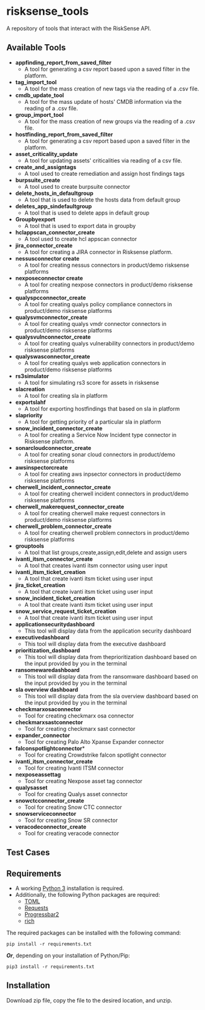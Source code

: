 # risksense_tools

A repository of tools that interact with the RiskSense API.

## Available Tools

* **appfinding_report_from_saved_filter**
  * A tool for generating a csv report based upon a saved filter in the platform.
* **tag_import_tool**
  * A tool for the mass creation of new tags via the reading of a .csv file.
* **cmdb_update_tool**
  * A tool for the mass update of hosts' CMDB information via the reading of a .csv file.
* **group_import_tool**
  * A tool for the mass creation of new groups via the reading of a .csv file.
* **hostfinding_report_from_saved_filter**
  * A tool for generating a csv report based upon a saved filter in the platform.
* **asset_criticality_update**
  * A tool for updating assets' criticalities via reading of a csv file.
* **create_and_assigntags**
  * A tool used to create remediation and assign host findings tags
* **burpsuite_create**
  * A tool used to create burpsuite connector
* **delete_hosts_in_defaultgroup**
  * A tool that is used to delete the hosts data from default group
* **deletes_app_sindefaultgroup**
  * A tool that is used to delete apps in default group
* **Groupbyexport**
  * A tool that is used to export data in groupby
* **hclappscan_connector_create**
  * A tool used to create hcl appscan connector
* **jira_connector_create**
  * A tool for creating a JIRA connector in Risksense platform.
* **nessusconnector create**
  * A tool for creating nessus connectors in product/demo risksense platforms
* **nexposeconnector create**
  * A tool for creating nexpose connectors in product/demo risksense platforms
* **qualyspcconnector_create**
  * A tool for creating qualys policy compliance connectors in product/demo risksense platforms
* **qualysvmconnector_create**
  * A tool for creating qualys vmdr connector connectors in product/demo risksense platforms
* **qualysvulnconnector_create**
  * A tool for creating qualys vulnerability connectors in product/demo risksense platforms
* **qualyswasconnector_create**
  * A tool for creating qualys web application connectors in product/demo risksense platforms
* **rs3simulator**
  * A tool for simulating rs3 score for assets in risksense
* **slacreation**
  * A tool for creating sla in platform
* **exportslahf**
  * A tool for exporting hostfindings that based on sla in platform
* **slapriority**
  * A tool for getting priority of a particular sla in platform
* **snow_incident_connector_create**
  * A tool for creating a Service Now Incident type connector in Risksense platform.
* **sonarcloudconnector_create**
  * A tool for creating sonar cloud connectors in product/demo risksense platforms
* **awsinspectorcreate**
  * A tool for creating aws inpsector connectors in product/demo risksense platforms
* **cherwell_incident_connector_create**
  * A tool for creating cherwell incident connectors in product/demo risksense platforms
* **cherwell_makerequest_connector_create**
  * A tool for creating cherwell make request connectors in product/demo risksense platforms
* **cherwell_problem_connector_create**
  * A tool for creating cherwell problem connectors in product/demo risksense platforms    
* **grouptools**
  * A tool that list groups,create,assign,edit,delete and assign users
* **ivanti_itsm_connector_create**
  * A tool that creates ivanti itsm connector using user input
* **ivanti_itsm_ticket_creation**
  * A tool that create ivanti itsm ticket using user input
* **jira_ticket_creation**
  * A tool that create ivanti itsm ticket using user input
* **snow_incident_ticket_creation**
  * A tool that create ivanti itsm ticket using user input
* **snow_service_request_ticket_creation**
  * A tool that create ivanti itsm ticket using user input
* **applicationsecuritydashboard**
  * This tool will display data from the application security dashboard
* **executivedashboard**
  * This tool will display data from the executive dashboard
* **prioritization_dashboard**
  * This tool will display data from theprioritization dashboard based on the input provided by you in the terminal
* **ransomewaredashboard**
  * This tool will display data from the ransomware dashboard based on the input provided by you in the terminal
* **sla overview dashboard**
  * This tool will display data from the sla overview dashboard based on the input provided by you in the terminal
* **checkmarxosaconnector**
  * Tool for creating checkmarx osa connector
* **checkmarxsastconnector**
  * Tool for creating checkmarx sast connector
* **expander_connector**
  * Tool for creating Palo Alto Xpanse Expander connector
* **falconspotlightconnector***
  * Tool for creating Crowdstrike falcon spotlight connector
* **ivanti_itsm_connector_create**
  * Tool for creating Ivanti ITSM connector
* **nexposeassettag**
  * Tool for creating Nexpose asset tag connector
* **qualysasset**
  * Tool for creating Qualys asset connector
* **snowctcconnector_create**
  * Tool for creating Snow CTC connector
* **snowserviceconnector**
  * Tool for creating Snow SR connector
* **veracodeconnector_create**
  * Tool for creating veracode connector



## Test Cases

## Requirements
* A working [Python 3](https://python.org) installation is required.
* Additionally, the following Python packages are required:
  * [TOML](https://pypi.org/project/toml/)
  * [Requests](https://pypi.org/project/requests/)
  * [Progressbar2](https://pypi.org/project/progressbar2/)
  * [rich](https://pypi.org/project/rich/)
  
The required packages can be installed with the following command:

    pip install -r requirements.txt

***Or***, depending on your installation of Python/Pip:

    pip3 install -r requirements.txt


## Installation
Download zip file, copy the file to the desired location, and unzip.
